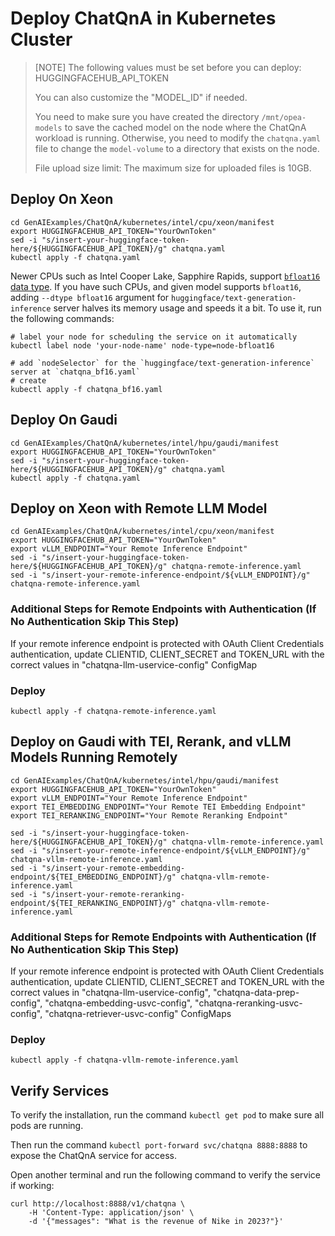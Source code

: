 # Deploy ChatQnA in Kubernetes Cluster

> [NOTE]
> The following values must be set before you can deploy:
> HUGGINGFACEHUB_API_TOKEN
>
> You can also customize the "MODEL_ID" if needed.
>
> You need to make sure you have created the directory `/mnt/opea-models` to save the cached model on the node where the ChatQnA workload is running. Otherwise, you need to modify the `chatqna.yaml` file to change the `model-volume` to a directory that exists on the node.
>
> File upload size limit: The maximum size for uploaded files is 10GB.

## Deploy On Xeon

```
cd GenAIExamples/ChatQnA/kubernetes/intel/cpu/xeon/manifest
export HUGGINGFACEHUB_API_TOKEN="YourOwnToken"
sed -i "s/insert-your-huggingface-token-here/${HUGGINGFACEHUB_API_TOKEN}/g" chatqna.yaml
kubectl apply -f chatqna.yaml
```

Newer CPUs such as Intel Cooper Lake, Sapphire Rapids, support [`bfloat16` data type](https://en.wikipedia.org/wiki/Bfloat16_floating-point_format). If you have such CPUs, and given model supports `bfloat16`, adding `--dtype bfloat16` argument for `huggingface/text-generation-inference` server halves its memory usage and speeds it a bit. To use it, run the following commands:

```
# label your node for scheduling the service on it automatically
kubectl label node 'your-node-name' node-type=node-bfloat16

# add `nodeSelector` for the `huggingface/text-generation-inference` server at `chatqna_bf16.yaml`
# create
kubectl apply -f chatqna_bf16.yaml
```

## Deploy On Gaudi

```
cd GenAIExamples/ChatQnA/kubernetes/intel/hpu/gaudi/manifest
export HUGGINGFACEHUB_API_TOKEN="YourOwnToken"
sed -i "s/insert-your-huggingface-token-here/${HUGGINGFACEHUB_API_TOKEN}/g" chatqna.yaml
kubectl apply -f chatqna.yaml
```

## Deploy on Xeon with Remote LLM Model

```
cd GenAIExamples/ChatQnA/kubernetes/intel/cpu/xeon/manifest
export HUGGINGFACEHUB_API_TOKEN="YourOwnToken"
export vLLM_ENDPOINT="Your Remote Inference Endpoint"
sed -i "s/insert-your-huggingface-token-here/${HUGGINGFACEHUB_API_TOKEN}/g" chatqna-remote-inference.yaml
sed -i "s/insert-your-remote-inference-endpoint/${vLLM_ENDPOINT}/g" chatqna-remote-inference.yaml
```

### Additional Steps for Remote Endpoints with Authentication (If No Authentication Skip This Step)

If your remote inference endpoint is protected with OAuth Client Credentials authentication, update CLIENTID, CLIENT_SECRET and TOKEN_URL with the correct values in "chatqna-llm-uservice-config" ConfigMap



### Deploy
```
kubectl apply -f chatqna-remote-inference.yaml
```

## Deploy on Gaudi with TEI, Rerank, and vLLM Models Running Remotely

```
cd GenAIExamples/ChatQnA/kubernetes/intel/hpu/gaudi/manifest
export HUGGINGFACEHUB_API_TOKEN="YourOwnToken"
export vLLM_ENDPOINT="Your Remote Inference Endpoint"
export TEI_EMBEDDING_ENDPOINT="Your Remote TEI Embedding Endpoint"
export TEI_RERANKING_ENDPOINT="Your Remote Reranking Endpoint"

sed -i "s/insert-your-huggingface-token-here/${HUGGINGFACEHUB_API_TOKEN}/g" chatqna-vllm-remote-inference.yaml
sed -i "s/insert-your-remote-inference-endpoint/${vLLM_ENDPOINT}/g" chatqna-vllm-remote-inference.yaml
sed -i "s/insert-your-remote-embedding-endpoint/${TEI_EMBEDDING_ENDPOINT}/g" chatqna-vllm-remote-inference.yaml
sed -i "s/insert-your-remote-reranking-endpoint/${TEI_RERANKING_ENDPOINT}/g" chatqna-vllm-remote-inference.yaml
```

### Additional Steps for Remote Endpoints with Authentication (If No Authentication Skip This Step)

If your remote inference endpoint is protected with OAuth Client Credentials authentication, update CLIENTID, CLIENT_SECRET and TOKEN_URL with the correct values in "chatqna-llm-uservice-config", "chatqna-data-prep-config", "chatqna-embedding-usvc-config", "chatqna-reranking-usvc-config", "chatqna-retriever-usvc-config" ConfigMaps

### Deploy
```
kubectl apply -f chatqna-vllm-remote-inference.yaml
```

## Verify Services

To verify the installation, run the command `kubectl get pod` to make sure all pods are running.

Then run the command `kubectl port-forward svc/chatqna 8888:8888` to expose the ChatQnA service for access.

Open another terminal and run the following command to verify the service if working:

```console
curl http://localhost:8888/v1/chatqna \
    -H 'Content-Type: application/json' \
    -d '{"messages": "What is the revenue of Nike in 2023?"}'
```
